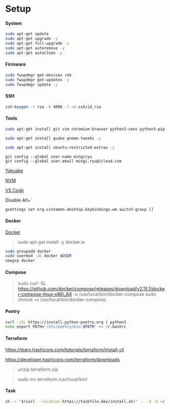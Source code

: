 # Setup

#### System

```sh
sudo apt-get update
sudo apt-get upgrade -y
sudo apt-get full-upgrade -y
sudo apt-get autoremove -y
sudo apt-get autoclean -y
```

#### Firmware

```sh
sudo fwupdmgr get-devices reb
sudo fwupdmgr get-updates -y
sudo fwupdmgr update -y
```

#### SSH

```sh
ssh-keygen -t rsa -b 4096 -f ~/.ssh/id_rsa
```

#### Tools

```sh
sudo apt-get install git vim chromium-browser python3-venv python3-pip python3-dev awscli -y
```

```sh
sudo apt-get install guake gnome-tweaks -y
```

```sh
sudo apt-get install ubuntu-restricted-extras -y
```

```
git config --global user.name mingiryu
git config --global user.email mingi.ryu@icloud.com
```

[Yakuake](https://community.linuxmint.com/software/view/yakuake)

[NVM](https://github.com/nvm-sh/nvm)

[VS Code](https://code.visualstudio.com/docs/setup/linux)

Disable Alt+`
```sh
gsettings set org.cinnamon.desktop.keybindings.wm switch-group []
```

#### Docker

[Docker](https://docs.docker.com/engine/install/ubuntu/#set-up-the-repository)

> sudo apt-get install -y docker.io

```sh
sudo groupadd docker
sudo usermod -aG docker $USER
newgrp docker
```

#### Compose

> sudo curl -SL https://github.com/docker/compose/releases/download/v2.15.1/docker-compose-linux-x86\_64 -o /usr/local/bin/docker-compose sudo chmod +x /usr/local/bin/docker-compose;

#### Poetry

```sh
curl -sSL https://install.python-poetry.org | python3 -
echo export PATH="/etc/poetry/bin:$PATH" >> ~/.bashrc
```

#### Terraform

https://learn.hashicorp.com/tutorials/terraform/install-cli

https://developer.hashicorp.com/terraform/downloads

> unzip terraform.zip

> sudo mv terraform /usr/local/bin/

#### Task

```sh
sh -c "$(curl --location https://taskfile.dev/install.sh)" -- -d -b ~/.local/bin
```
